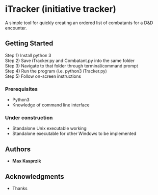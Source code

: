 # iTracker (initiative tracker)
A simple tool for quickly creating an ordered list of combatants for a D&D encounter.

## Getting Started

Step 1) Install python 3  
Step 2) Save iTracker.py and Combatant.py into the same folder  
Step 3) Navigate to that folder through terminal/command prompt   
Step 4) Run the program (i.e. python3 iTracker.py)  
Step 5) Follow on-screen instructions

### Prerequisites
* Python3
* Knowledge of command line interface

### Under construction
* Standalone Unix executable working
* Standalone executable for other Windows to be implemented

## Authors

* **Max Kasprzik**

## Acknowledgments

* Thanks
